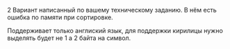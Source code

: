 2 Вариант написанный по вашему техническому заданию. В нём есть ошибка по памяти при сортировке.

Поддерживает только англиский язык, для поддержки кирилицы нужно выделять будет не 1 а 2 байта на символ.
